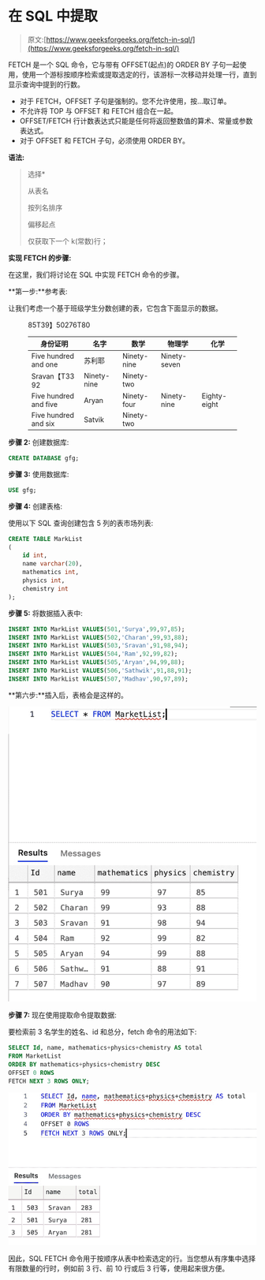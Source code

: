 # 在 SQL 中提取

> 原文:[https://www.geeksforgeeks.org/fetch-in-sql/](https://www.geeksforgeeks.org/fetch-in-sql/)

FETCH 是一个 SQL 命令，它与带有 OFFSET(起点)的 ORDER BY 子句一起使用，使用一个游标按顺序检索或提取选定的行，该游标一次移动并处理一行，直到显示查询中提到的行数。

*   对于 FETCH，OFFSET 子句是强制的。您不允许使用，按…取订单。
*   不允许将 TOP 与 OFFSET 和 FETCH 组合在一起。
*   OFFSET/FETCH 行计数表达式只能是任何将返回整数值的算术、常量或参数表达式。
*   对于 OFFSET 和 FETCH 子句，必须使用 ORDER BY。

**语法:**

> 选择*
> 
> 从表名
> 
> 按列名排序
> 
> 偏移起点
> 
> 仅获取下一个 k(常数)行；

**实现 FETCH 的步骤:**

在这里，我们将讨论在 SQL 中实现 FETCH 命令的步骤。

**第一步:**参考表:

让我们考虑一个基于班级学生分数创建的表，它包含下面显示的数据。

<figure class="table">85T39】50276T80

| 身份证明 | 名字 | 数学 | 物理学 | 化学 |
| --- | --- | --- | --- | --- |
| Five hundred and one | 苏利耶 | Ninety-nine | Ninety-seven |
| Sravan【T33 92 | Ninety-nine | Ninety-two |
| Five hundred and five | Aryan | Ninety-four | Ninety-nine | Eighty-eight |
| Five hundred and six | Satvik | Ninety-two |

</figure>

**步骤 2:** 创建数据库:

```sql
CREATE DATABASE gfg;
```

**步骤 3:** 使用数据库:

```sql
USE gfg;
```

**步骤 4:** 创建表格:

使用以下 SQL 查询创建包含 5 列的表市场列表:

```sql
CREATE TABLE MarkList
(
    id int,
    name varchar(20),
    mathematics int, 
    physics int,
    chemistry int
);
```

**步骤 5:** 将数据插入表中:

```sql
INSERT INTO MarkList VALUES(501,'Surya',99,97,85);
INSERT INTO MarkList VALUES(502,'Charan',99,93,88);
INSERT INTO MarkList VALUES(503,'Sravan',91,98,94);
INSERT INTO MarkList VALUES(504,'Ram',92,99,82);
INSERT INTO MarkList VALUES(505,'Aryan',94,99,88);
INSERT INTO MarkList VALUES(506,'Sathwik',91,88,91);
INSERT INTO MarkList VALUES(507,'Madhav',90,97,89);
```

**第六步:**插入后，表格会是这样的。

![](img/8ce0c155a57261a63f2ef102d577fe60.png)

**步骤 7:** 现在使用提取命令提取数据:

要检索前 3 名学生的姓名、id 和总分，fetch 命令的用法如下:

```sql
SELECT Id, name, mathematics+physics+chemistry AS total
FROM MarketList
ORDER BY mathematics+physics+chemistry DESC
OFFSET 0 ROWS
FETCH NEXT 3 ROWS ONLY;
```

![](img/f4b5163334a677ad38a1580d350530c3.png)

因此，SQL FETCH 命令用于按顺序从表中检索选定的行。当您想从有序集中选择有限数量的行时，例如前 3 行、前 10 行或后 3 行等，使用起来很方便。